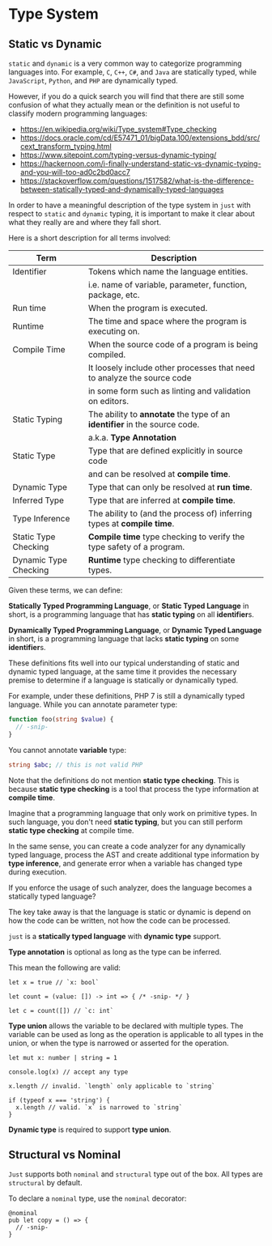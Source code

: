 # Type System

## Static vs Dynamic

`static` and `dynamic` is a very common way to categorize programming languages into.
For example, `C`, `C++`, `C#`, and `Java` are statically typed,
while `JavaScript`, `Python`, and `PHP` are dynamically typed.

However, if you do a quick search you will find that there are still some confusion of what they actually mean or the definition is not useful to classify modern programming languages:

- <https://en.wikipedia.org/wiki/Type_system#Type_checking>
- <https://docs.oracle.com/cd/E57471_01/bigData.100/extensions_bdd/src/cext_transform_typing.html>
- <https://www.sitepoint.com/typing-versus-dynamic-typing/>
- <https://hackernoon.com/i-finally-understand-static-vs-dynamic-typing-and-you-will-too-ad0c2bd0acc7>
- <https://stackoverflow.com/questions/1517582/what-is-the-difference-between-statically-typed-and-dynamically-typed-languages>

In order to have a meaningful description of the type system in `just` with respect to `static` and `dynamic` typing,
it is important to make it clear about what they really are and where they fall short.

Here is a short description for all terms involved:

| Term                  | Description                                                                   |
| --------------------- | ----------------------------------------------------------------------------- |
| Identifier            | Tokens which name the language entities.                                      |
|                       | i.e. name of variable, parameter, function, package, etc.                     |
| Run time              | When the program is executed.                                                 |
| Runtime               | The time and space where the program is executing on.                         |
| Compile Time          | When the source code of a program is being compiled.                          |
|                       | It loosely include other processes that need to analyze the source code       |
|                       | in some form such as linting and validation on editors.                       |
| Static Typing         | The ability to **annotate** the type of an **identifier** in the source code. |
|                       | a.k.a. **Type Annotation**                                                    |
| Static Type           | Type that are defined explicitly in source code                               |
|                       | and can be resolved at **compile time**.                                      |
| Dynamic Type          | Type that can only be resolved at **run time**.                               |
| Inferred Type         | Type that are inferred at **compile time**.                                   |
| Type Inference        | The ability to (and the process of) inferring types at **compile time**.      |
| Static Type Checking  | **Compile time** type checking to verify the type safety of a program.        |
| Dynamic Type Checking | **Runtime** type checking to differentiate types.                             |

Given these terms, we can define:

**Statically Typed Programming Language**, or **Static Typed Language** in short,
is a programming language that has **static typing** on all **identifier**s.

**Dynamically Typed Programming Language**, or **Dynamic Typed Language** in short,
is a programming language that lacks **static typing** on some **identifier**s.

These definitions fits well into our typical understanding of static and dynamic typed language,
at the same time it provides the necessary premise to determine if a language is statically or dynamically typed.

For example, under these definitions,
PHP 7 is still a dynamically typed language.
While you can annotate parameter type:

```php
function foo(string $value) {
  // -snip-
}
```

You cannot annotate **variable** type:

```php
string $abc; // this is not valid PHP
```

Note that the definitions do not mention **static type checking**.
This is because **static type checking** is a tool that process the type information at **compile time**.

Imagine that a programming language that only work on primitive types.
In such language, you don't need **static typing**,
but you can still perform **static type checking** at compile time.

In the same sense,
you can create a code analyzer for any dynamically typed language,
process the AST and create additional type information by **type inference**,
and generate error when a variable has changed type during execution.

If you enforce the usage of such analyzer,
does the language becomes a statically typed language?

The key take away is that the language is static or dynamic is depend on how the code can be written,
not how the code can be processed.

`just` is a **statically typed language** with **dynamic type** support.

**Type annotation**  is optional as long as the type can be inferred.

This mean the following are valid:

```just
let x = true // `x: bool`

let count = (value: []) -> int => { /* -snip- */ }

let c = count([]) // `c: int`
```

**Type union** allows the variable to be declared with multiple types.
The variable can be used as long as the operation is applicable to all types in the union,
or when the type is narrowed or asserted for the operation.

```just
let mut x: number | string = 1

console.log(x) // accept any type

x.length // invalid. `length` only applicable to `string`

if (typeof x === 'string') {
  x.length // valid. `x` is narrowed to `string`
}
```

**Dynamic type** is required to support **type union**.

## Structural vs Nominal

`Just` supports both `nominal` and `structural` type out of the box.
All types are `structural` by default.

To declare a `nominal` type, use the `nominal` decorator:

```just
@nominal
pub let copy = () => {
  // -snip-
}
```
